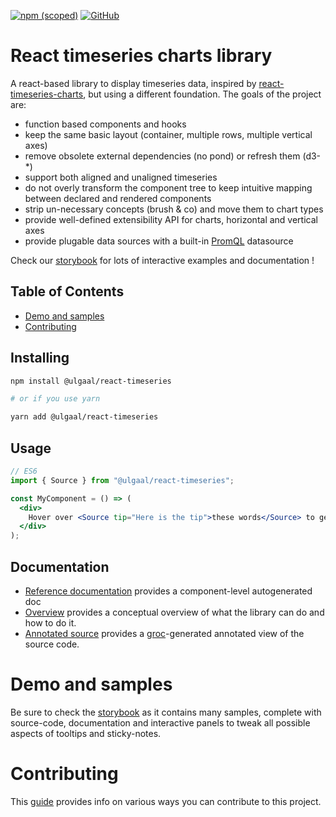 [![npm (scoped)](https://img.shields.io/npm/v/@ulgaal/react-timeseries)](https://www.npmjs.com/package/@ulgaal/react-timeseries) [![GitHub](https://img.shields.io/github/license/ulgaal/react-timeseries)](https://github.com/ulgaal/react-timeseries/blob/master/LICENSE)

# React timeseries charts library

A react-based library to display timeseries data, inspired by [react-timeseries-charts](http://software.es.net/react-timeseries-charts/#/), but using a different foundation. The goals of the project are:
- function based components and hooks
- keep the same basic layout (container, multiple rows, multiple vertical axes)
- remove obsolete external dependencies (no pond) or refresh them (d3-*)
- support both aligned and unaligned timeseries
- do not overly transform the component tree to keep intuitive mapping between declared and rendered components
- strip un-necessary concepts (brush & co) and move them to chart types
- provide well-defined extensibility API for charts, horizontal and vertical axes
- provide plugable data sources with a built-in [PromQL](https://prometheus.io/docs/introduction/overview/) datasource


Check our [storybook](https://ulgaal.github.io/react-timeseries/storybook-static) for lots of interactive examples and documentation !

## Table of Contents

- [Demo and samples](#demo-and-samples)
- [Contributing](#contributing)

## Installing

```sh
npm install @ulgaal/react-timeseries

# or if you use yarn

yarn add @ulgaal/react-timeseries
```

## Usage

```jsx
// ES6
import { Source } from "@ulgaal/react-timeseries";

const MyComponent = () => (
  <div>
    Hover over <Source tip="Here is the tip">these words</Source> to get a tip
  </div>
);
```

## Documentation

- [Reference documentation](http://github.com/ulgaal/react-timeseries/tree/master/doc/ref) provides a component-level autogenerated doc
- [Overview](http://github.com/ulgaal/react-timeseries/blob/master/OVERVIEW.md) provides a conceptual overview of what the library can do and how to do it.
- [Annotated source](https://ulgaal.github.io/react-timeseries/code/src/index.html) provides a [groc](https://github.com/nevir/groc)-generated annotated view of the source code.

# Demo and samples

Be sure to check the [storybook](https://ulgaal.github.io/react-timeseries/storybook-static) as it contains many samples, complete with source-code, documentation and interactive panels to tweak all possible aspects of tooltips and sticky-notes.

# Contributing

This [guide](http://github.com/ulgaal/react-timeseries/blob/master/CONTRIBUTING.md) provides info on various ways you can contribute to this project.
